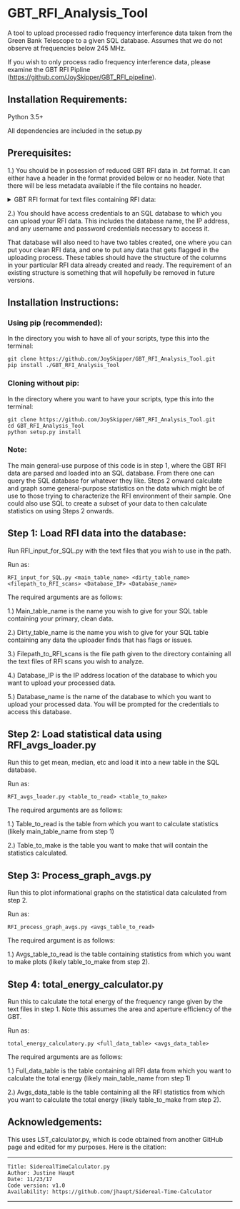 # GBT_RFI_Analysis_Tool
A tool to upload processed radio frequency interference data taken from the Green Bank Telescope to a given SQL database. Assumes that we do not observe at frequencies below 245 MHz. 

If you wish to only process radio frequency interference data, please examine the GBT RFI Pipline (https://github.com/JoySkipper/GBT_RFI_pipeline).

## Installation Requirements:

Python 3.5+

All dependencies are included in the setup.py


## Prerequisites:

1.) You should be in posession of reduced GBT RFI data in .txt format. It can either have a header in the format provided below or no header. Note that there will be less metadata available if the file contains no header. 

<details><summary> GBT RFI format for text files containing RFI data: </summary>



  ```
  ################ HEADER #################
  # projid: TRFI_141109_X1
  # date: 2014-11-09
  # utc (hrs):        11.989722
  # mjd:        56970.500
  # lst (hrs):        9.9072678
  # scan_numbers:        1
  # frontend: Rcvr8_10
  # feed:            1
  # polarization: I
  # backend: Spectrometer
  # number_IF_Windows:        4
  # exposure (sec):        354.27933
  # tsys (K):       24.6196
  # frequency_type: TOPO
  # frequency_resolution (MHz):       0.82164538
  # source: rfiscan2
  # azimuth (deg):        182.49776
  # elevation (deg):        44.516684
  # units: Jy
  ################   Data  ################
  # Window   Channel Frequency(MHz)  Intensity(Jy)
          1         2       7.630781            NaN
          1         3       7.631172            NaN
          1         4       7.631563            NaN
          1         5       7.631953            NaN
          1         6       7.632344            NaN
          1         7       7.632734            NaN
          1         8       7.633125            NaN
          1         9       7.633516            NaN
  ```
Where Intensity can be either a NaN or a float. 

</details> 

2.) You should have access credentials to an SQL database to which you can upload your RFI data. This includes the database name, the IP address, and any username and password credentials necessary to access it. 

That database will also need to have two tables created, one where you can put your clean RFI data, and one to put any data that gets flagged in the uploading process. These tables should have the structure of the columns in your particular RFI data already created and ready. The requirement of an existing structure is something that will hopefully be removed in future versions. 

## Installation Instructions: 


### Using pip (recommended):

In the directory you wish to have all of your scripts, type this into the terminal:

 ```
 git clone https://github.com/JoySkipper/GBT_RFI_Analysis_Tool.git
 pip install ./GBT_RFI_Analysis_Tool
 ``` 

### Cloning without pip: 

In the directory where you want to have your scripts, type this into the terminal:

 ```
 git clone https://github.com/JoySkipper/GBT_RFI_Analysis_Tool.git
 cd GBT_RFI_Analysis_Tool
 python setup.py install
 ```


### Note: 

The main general-use purpose of this code is in step 1, where the GBT RFI data are parsed and loaded into an SQL database. From there one can query the SQL database for whatever they like. Steps 2 onward calculate and graph some general-purpose statistics on the data which might be of use to those trying to characterize the RFI environment of their sample. One could also use SQL to create a subset of your data to then calculate statistics on using Steps 2 onwards.

## Step 1: Load RFI data into the database: 

Run RFI_input_for_SQL.py with the text files that you wish to use in the path. 

Run as: 
```console
RFI_input_for_SQL.py <main_table_name> <dirty_table_name> <filepath_to_RFI_scans> <Database_IP> <Database_name>
```

The required arguments are as follows:

1.) Main_table_name is the name you wish to give for your SQL table containing your primary, clean data. 

2.) Dirty_table_name is the name you wish to give for your SQL table containing any data the uploader finds that has flags or issues.

3.) Filepath_to_RFI_scans is the file path given to the directory containing all the text files of RFI scans you wish to analyze.

4.) Database_IP is the IP address location of the database to which you want to upload your processed data.

5.) Database_name is the name of the database to which you want to upload your processed data. You will be prompted for the credentials to access this database. 


## Step 2: Load statistical data using RFI_avgs_loader.py

Run this to get mean, median, etc and load it into a new table in the SQL database. 

Run as: 
```console
RFI_avgs_loader.py <table_to_read> <table_to_make> 
```

The required arguments are as follows: 

1.) Table_to_read is the table from which you want to calculate statistics (likely main_table_name from step 1) 

2.) Table_to_make is the table you want to make that will contain the statistics calculated. 


## Step 3: Process_graph_avgs.py

Run this to plot informational graphs on the statistical data calculated from step 2. 

Run as: 
```console
RFI_process_graph_avgs.py <avgs_table_to_read>
```

The required argument is as follows:

1.) Avgs_table_to_read is the table containing statistics from which you want to make plots (likely table_to_make from step 2). 

## Step 4: total_energy_calculator.py

Run this to calculate the total energy of the frequency range given by the text files in step 1. Note this assumes the area and aperture efficiency of the GBT.


Run as: 
```console
total_energy_calculatory.py <full_data_table> <avgs_data_table>
```

The required arguments are as follows: 

1.) Full_data_table is the table containing all RFI data from which you want to calculate the total energy (likely main_table_name from step 1) 

2.) Avgs_data_table is the table containing all the RFI statistics from which you want to calculate the total energy (likely table_to_make from step 2). 


## Acknowledgements:
This uses LST_calculator.py, which is code obtained from another GitHub page and edited for my purposes. Here is the citation:

***************************************************************************************
    Title: SiderealTimeCalculator.py
    Author: Justine Haupt
    Date: 11/23/17
    Code version: v1.0
    Availability: https://github.com/jhaupt/Sidereal-Time-Calculator

***************************************************************************************

